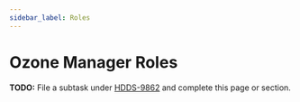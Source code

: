 ```yaml
---
sidebar_label: Roles
---
```


# Ozone Manager Roles

**TODO:** File a subtask under [HDDS-9862](https://issues.apache.org/jira/browse/HDDS-9862) and complete this page or section.

